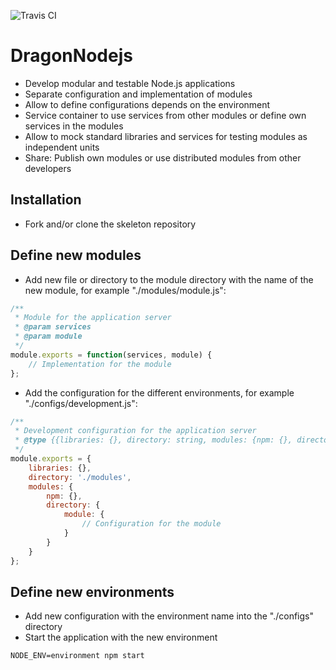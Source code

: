 ![Travis CI](https://travis-ci.org/dragonnodejs/skeleton.svg?branch=master "Travis CI")

# DragonNodejs
- Develop modular and testable Node.js applications
- Separate configuration and implementation of modules
- Allow to define configurations depends on the environment
- Service container to use services from other modules or define own services in the modules
- Allow to mock standard libraries and services for testing modules as independent units
- Share: Publish own modules or use distributed modules from other developers

## Installation
- Fork and/or clone the skeleton repository

## Define new modules
- Add new file or directory to the module directory with the name of the new module, for example "./modules/module.js":
```javascript
/**
 * Module for the application server
 * @param services
 * @param module
 */
module.exports = function(services, module) {
    // Implementation for the module
};
```
- Add the configuration for the different environments, for example "./configs/development.js":
```javascript
/**
 * Development configuration for the application server
 * @type {{libraries: {}, directory: string, modules: {npm: {}, directory: {}}}}
 */
module.exports = {
    libraries: {},
    directory: './modules',
    modules: {
        npm: {},
        directory: {
            module: {
                // Configuration for the module
            }
        }
    }
};
```

## Define new environments
- Add new configuration with the environment name into the "./configs" directory
- Start the application with the new environment
```
NODE_ENV=environment npm start
```
